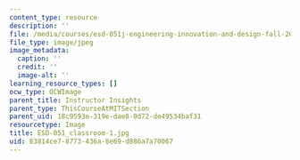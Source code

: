 ```yaml
---
content_type: resource
description: ''
file: /media/courses/esd-051j-engineering-innovation-and-design-fall-2012/83814ce78773436a8e69d886a7a70067_ESD-051_classroom-1.jpg
file_type: image/jpeg
image_metadata:
  caption: ''
  credit: ''
  image-alt: ''
learning_resource_types: []
ocw_type: OCWImage
parent_title: Instructor Insights
parent_type: ThisCourseAtMITSection
parent_uid: 18c9593e-319e-dae8-0d72-de49534baf31
resourcetype: Image
title: ESD-051_classroom-1.jpg
uid: 83814ce7-8773-436a-8e69-d886a7a70067
---
```

